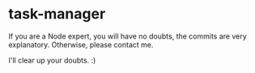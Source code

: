 # task-manager

If you are a Node expert, you will have no doubts, the commits are very explanatory. Otherwise, please contact me.

I'll clear up your doubts. :)

